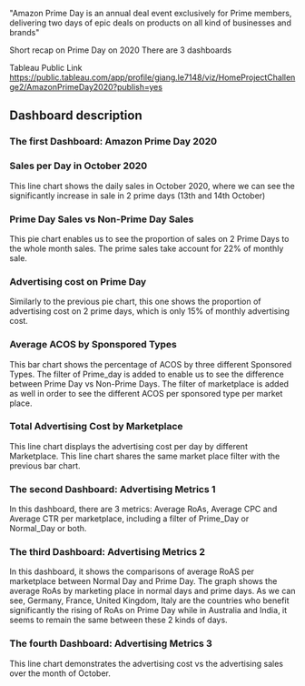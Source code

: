 "Amazon Prime Day is an annual deal event exclusively for Prime members, delivering two days of epic deals on products on all kind of businesses and brands"

Short recap on Prime Day on 2020 
There are 3 dashboards

Tableau Public Link 
https://public.tableau.com/app/profile/giang.le7148/viz/HomeProjectChallenge2/AmazonPrimeDay2020?publish=yes


## Dashboard description

### The first Dashboard: Amazon Prime Day 2020
### Sales per Day in October 2020 
This line chart shows the daily sales in October 2020, where we can see the significantly increase in sale in 2 prime days (13th and 14th October)

### Prime Day Sales vs Non-Prime Day Sales 
This pie chart enables us to see the proportion of sales on 2 Prime Days to the whole month sales. The prime sales take account for 22% of monthly sale. 

### Advertising cost on Prime Day 
Similarly to the previous pie chart, this one shows the proportion of advertising cost on 2 prime days, which is only 15% of monthly advertising cost. 

### Average ACOS by Sponspored Types 
This bar chart shows the percentage of ACOS by three different Sponsored Types. The filter of Prime_day is added to enable us to see the difference between Prime Day vs Non-Prime Days. The filter of marketplace is added as well in order to see the different ACOS per sponsored type per market place. 

### Total Advertising Cost by Marketplace

This line chart displays the advertising cost per day by different Marketplace. This line chart shares the same market place filter with the previous bar chart. 

### The second Dashboard: Advertising Metrics 1

In this dashboard, there are 3 metrics: Average RoAs, Average CPC and Average CTR per marketplace, including a filter of Prime_Day or Normal_Day or both. 


### The third Dashboard: Advertising Metrics 2

In this dashboard, it shows the comparisons of average RoAS per marketplace between Normal Day and Prime Day. The graph shows the average RoAs by marketing place in normal days and prime days. 
As we can see, Germany, France, United Kingdom, Italy are the countries who benefit significantly the rising of RoAs on Prime Day while in Australia and India, it seems to remain the same between these 2 kinds of days. 

### The fourth Dashboard: Advertising Metrics 3

This line chart demonstrates the advertising cost vs the advertising sales over the month of October. 

